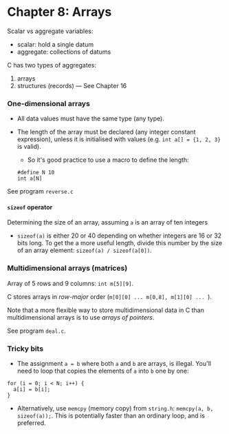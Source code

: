 # Chapter 8: Arrays

Scalar vs aggregate variables:
- scalar: hold a single datum
- aggregate: collections of datums

C has two types of aggregates:
1. arrays
2. structures (records) — See Chapter 16

### One-dimensional arrays

- All data values must have the same type (any type).
- The length of the array must be declared (any integer constant expression), unless it is initialised with values (e.g. `int a[] = {1, 2, 3}` is valid).
  - So it's good practice to use a macro to define the length:

  ```
  #define N 10
  int a[N]
  ```

See program `reverse.c`

#### `sizeof` operator

Determining the size of an array, assuming `a` is an array of ten integers
- `sizeof(a)` is either 20 or 40 depending on whether integers are 16 or 32 bits long. To get the a more useful length, divide this number by the size of an array element: `sizeof(a) / sizeof(a[0])`.


### Multidimensional arrays (matrices)

Array of 5 rows and 9 columns: `int m[5][9]`.

C stores arrays in *row-major* order (`m[0][0] ... m[0,8], m[1][0] ... `).

Note that a more flexible way to store multidimensional data in C than multidimensional arrays is to use *arrays of pointers*.

See program `deal.c`.


### Tricky bits

- The assignment `a = b` where both `a` and `b` are arrays, is illegal. You'll need to loop that copies the elements of `a` into `b` one by one:
```
for (i = 0; i < N; i++) {
  a[i] = b[i];
}
```
- Alternatively, use `memcpy` (memory copy) from `string.h`: `memcpy(a, b, sizeof(a));`. This is potentially faster than an ordinary loop, and is preferred.
